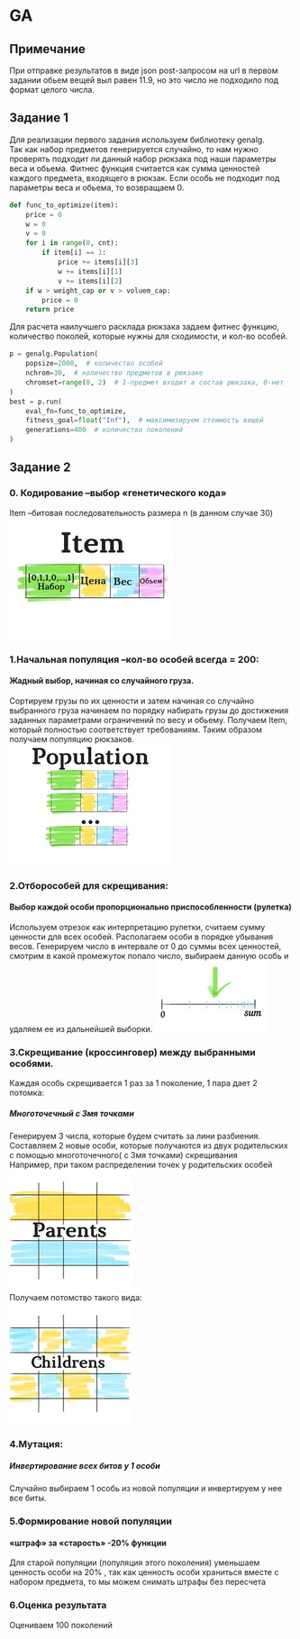 # GA
## Примечание
При отправке результатов в виде json post-запросом на url в первом задании обьем вещей выл равен 11.9, но это число не подходило под формат целого числа.   
## Задание 1
Для реализации первого задания используем библиотеку genalg.  
Так как набор предметов генерируется случайно, то нам нужно проверять подходит ли данный набор рюкзака под наши параметры веса и обьема.
Фитнес функция считается как сумма ценностей каждого предмета, входящего в рюкзак. Eсли особь не подходит под параметры веса и обьема, то возвращаем 0.
```python
def func_to_optimize(item):
    price = 0
    w = 0
    v = 0
    for i in range(0, cnt):
        if item[i] == 1:
            price += items[i][3]
            w += items[i][1]
            v += items[i][2]
    if w > weight_cap or v > voluem_cap:
        price = 0
    return price
```
Для расчета наилучшего расклада рюкзака задаем фитнес функцию, количество поколей, которые нужны для сходимости, и кол-во особей.
```python
p = genalg.Population(
    popsize=2000,  # количество особей
    nchrom=30,  # количество предметов в рюкзаке 
    chromset=range(0, 2)  # 1-предмет входит в состав рюкзака, 0-нет
)
best = p.run(
    eval_fn=func_to_optimize,  
    fitness_goal=float("Inf"),  # максимизируем стоимость вещей
    generations=400  # количество поколений
)
```
## Задание 2
### 0. Кодирование –выбор «генетического кода»
Item –битовая последовательность размера n (в данном случае 30)  
![Альтернативный текст](https://github.com/SmolyaninivaSofia/GA/blob/master/item.jpg)    

### 1.Начальная популяция –кол-во особей всегда = 200:
#### Жадный выбор, начиная со случайного груза.
Сортируем грузы по их ценности и затем начиная со случайно выбранного груза начинаем по порядку набирать грузы до достижения заданных параметрами ограничений по весу и обьему. Получаем Item, который полностью соответствует требованиям. Таким образом получаем популяцию рюкзаков.    
![Альтернативный текст](https://github.com/SmolyaninivaSofia/GA/blob/master/population.jpg)    

### 2.Отборособей для скрещивания:
#### Выбор каждой особи пропорционально приспособленности (рулетка)
Используем отрезок как интерпретацию рулетки, считаем сумму ценности для всех особей.
Располагаем особи в порядке убывания весов. Генерируем число в интервале от 0 до суммы всех ценностей, смотрим в какой промежуток попало число, выбираем данную особь и удаляем ее из дальнейшей выборки. 
![Альтернативный текст](https://github.com/SmolyaninivaSofia/GA/blob/master/s4TPrM09Uoc.jpg)   

### 3.Скрещивание (кроссинговер) между выбранными особями. 
Каждая особь скрещивается 1 раз за 1 поколение, 1 пара дает 2 потомка:
##### Mноготочечный с 3мя точками
Генерируем 3 числа, которые будем считать за лини разбиения. Составляем 2 новые особи, которые получаются из двух родительских с помощью многоточечного( с 3мя точками) скрещивания    
Например, при таком распределении точек у родительских особей       
![Альтернативный текст](https://github.com/SmolyaninivaSofia/GA/blob/master/parent.jpg)  
Получаем потомство такого вида:     
![Альтернативный текст](https://github.com/SmolyaninivaSofia/GA/blob/master/children.jpg)    

### 4.Мутация:
##### Инвертирование всех битов у 1 особи
Случайно выбираем 1 особь из новой популяции и инвертируем у нее все биты.

### 5.Формирование новой популяции
#### «штраф» за «старость» -20% функции 
Для старой популяции (популяция этого поколения) уменьшаем ценность особи на 20% , так как ценность особи храниться вместе с набором предмета, то мы можем снимать штрафы без пересчета

### 6.Оценка результата
Оцениваем 100 поколений
